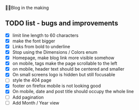 👷‍♀️Blog in the making

## TODO list - bugs and improvements

- [x] limit line length to 60 characters
- [x] make the font bigger
- [x] Links from bold to underline
- [x] Stop using the Dimensions / Colors enum
- [x] Homepage, make blog link more visible somehow
- [x] on mobile, tags make the page scrollable to the left
- [x] on mobile, header text should be centered and smaller
- [x] On small screens logo is hidden but still focusable
- [ ] style the 404 page
- [x] footer on firefox mobile is not looking good
- [x] On mobile, date and post title should occupy the whole line
- [ ] Add pagination
- [ ] Add Month / Year view
